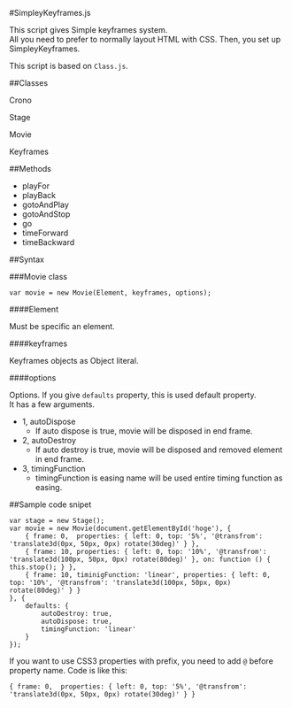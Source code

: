 #SimpleyKeyframes.js

This script gives Simple keyframes system.  
All you need to prefer to normally layout HTML with CSS.
Then, you set up SimpleyKeyframes.

This script is based on `Class.js`.

##Classes

Crono

Stage

Movie

Keyframes

##Methods

* playFor
* playBack
* gotoAndPlay
* gotoAndStop
* go
* timeForward
* timeBackward

##Syntax

###Movie class
<pre><code class="javascript">var movie = new Movie(Element, keyframes, options);
</code></pre>

####Element

Must be specific an element.

####keyframes

Keyframes objects as Object literal.

####options

Options. If you give `defaults` property, this is used default property.  
It has a few arguments.

* 1, autoDispose
    * If auto dispose is true, movie will be disposed in end frame.
* 2, autoDestroy
    * If auto destroy is true, movie will be disposed and removed element in end frame.
* 3, timingFunction
    * timingFunction is easing name will be used entire timing function as easing.

##Sample code snipet

<pre><code class="javascript">var stage = new Stage();
var movie = new Movie(document.getElementById('hoge'), {
    { frame: 0,  properties: { left: 0, top: '5%', '@transfrom': 'translate3d(0px, 50px, 0px) rotate(30deg)' } },
    { frame: 10, properties: { left: 0, top: '10%', '@transfrom': 'translate3d(100px, 50px, 0px) rotate(80deg)' }, on: function () { this.stop(); } },
    { frame: 10, timinigFunction: 'linear', properties: { left: 0, top: '10%', '@transfrom': 'translate3d(100px, 50px, 0px) rotate(80deg)' } }
}, {
    defaults: {
        autoDestroy: true,
        autoDispose: true,
        timingFunction: 'linear'
    }
});
</code></pre>

If you want to use CSS3 properties with prefix, you need to add `@` before property name. Code is like this:
<pre><code class="javascript">{ frame: 0,  properties: { left: 0, top: '5%', '@transfrom': 'translate3d(0px, 50px, 0px) rotate(30deg)' } }
</code></pre>
